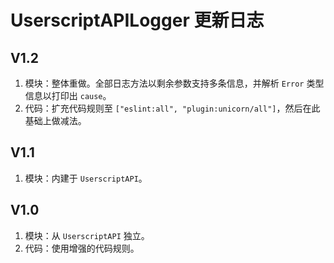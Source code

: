 # UserscriptAPILogger 更新日志

## V1.2

1. 模块：整体重做。全部日志方法以剩余参数支持多条信息，并解析 `Error` 类型信息以打印出 `cause`。
2. 代码：扩充代码规则至 `["eslint:all", "plugin:unicorn/all"]`，然后在此基础上做减法。

## V1.1

1. 模块：内建于 `UserscriptAPI`。

## V1.0

1. 模块：从 `UserscriptAPI` 独立。
2. 代码：使用增强的代码规则。
